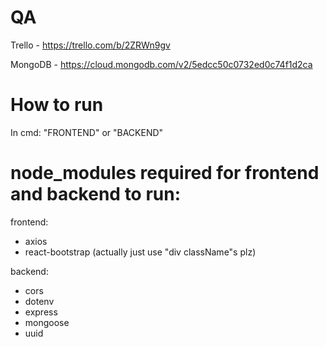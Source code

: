 # QA

Trello - https://trello.com/b/2ZRWn9gv

MongoDB - https://cloud.mongodb.com/v2/5edcc50c0732ed0c74f1d2ca

# How to run

In cmd: "FRONTEND" or "BACKEND"

# node_modules required for frontend and backend to run:

frontend:

- axios
- react-bootstrap (actually just use "div className"s plz)

backend:

- cors
- dotenv
- express
- mongoose
- uuid
